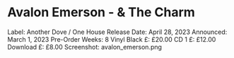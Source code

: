 # Avalon Emerson - & The Charm

Label: Another Dove / One House
Release Date: April 28, 2023
Announced: March 1, 2023
Pre-Order Weeks: 8
Vinyl Black £: £20.00
CD 1 £: £12.00
Download £: £8.00
Screenshot: avalon_emerson.png